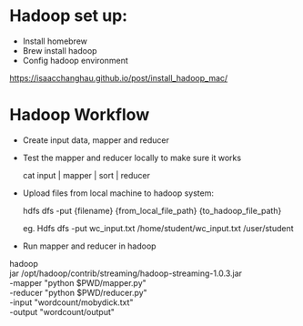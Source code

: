 # Hadoop set up:

- Install homebrew
- Brew install hadoop
- Config hadoop environment

https://isaacchanghau.github.io/post/install_hadoop_mac/


# Hadoop Workflow

- Create input data, mapper and reducer 

- Test the mapper and reducer locally to make sure it works

	cat input | mapper | sort | reducer

- Upload files from local machine to hadoop system:

	hdfs dfs -put {filename} {from_local_file_path} {to_hadoop_file_path}

	eg. Hdfs dfs -put wc_input.txt /home/student/wc_input.txt /user/student

- Run mapper and reducer in hadoop

hadoop \
    jar /opt/hadoop/contrib/streaming/hadoop-streaming-1.0.3.jar \
    -mapper "python $PWD/mapper.py" \
    -reducer "python $PWD/reducer.py" \
    -input "wordcount/mobydick.txt" \
    -output "wordcount/output"

